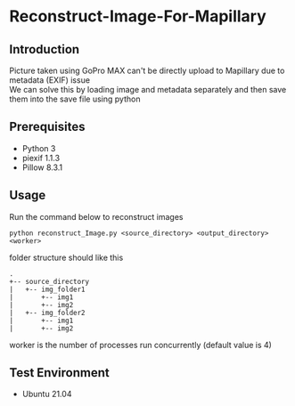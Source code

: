# Reconstruct-Image-For-Mapillary
## Introduction
Picture taken using GoPro MAX can't be directly upload to Mapillary due to metadata (EXIF) issue
<br>
We can solve this  by loading image and metadata separately and then save them into the save file using python

## Prerequisites
- Python 3
- piexif 1.1.3
- Pillow 8.3.1

## Usage
Run the command below to reconstruct images
```
python reconstruct_Image.py <source_directory> <output_directory> <worker>
```
  
folder structure should like this
```
.
+-- source_directory
|   +-- img_folder1
|       +-- img1
|       +-- img2
|   +-- img_folder2
|       +-- img1
|       +-- img2

```
  
worker is the number of processes run concurrently (default value is 4)
## Test Environment
- Ubuntu 21.04

